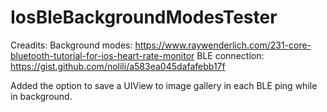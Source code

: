 # IosBleBackgroundModesTester
Creadits:
Background modes:
https://www.raywenderlich.com/231-core-bluetooth-tutorial-for-ios-heart-rate-monitor
BLE connection:
https://gist.github.com/nolili/a583ea045dafafebb17f


Added the option to save a UIView to image gallery in each BLE ping while in background.
